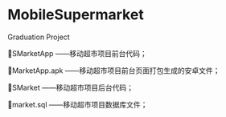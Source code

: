 # MobileSupermarket
Graduation Project 

SMarketApp			——移动超市项目前台代码；

MarketApp.apk	——移动超市项目前台页面打包生成的安卓文件；

SMarket				——移动超市项目后台代码；

market.sql			——移动超市项目数据库文件；
